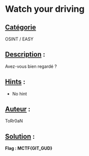 # **Watch your driving**
## <u>**Catégorie**</u>

OSINT / EASY

## <u>**Description**</u> :

Avez-vous bien regardé ?

## <u>**Hints**</u> :

- No hint

## <u>**Auteur**</u> :

ToRr0aN

## <u>Solution</u> :


**Flag : MCTF{GIT_GUD}**
